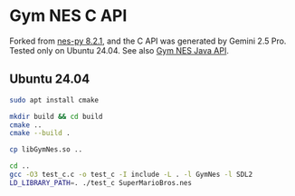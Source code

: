 # Gym NES C API

Forked from [nes-py 8.2.1](https://github.com/Kautenja/nes-py/tree/8.2.1), and the C API was generated by Gemini 2.5 Pro.
Tested only on Ubuntu 24.04. See also [Gym NES Java API](https://github.com/yukoba/Gym-NES-Java-API).

## Ubuntu 24.04

```sh
sudo apt install cmake

mkdir build && cd build
cmake ..
cmake --build .

cp libGymNes.so ..

cd ..
gcc -O3 test_c.c -o test_c -I include -L . -l GymNes -l SDL2
LD_LIBRARY_PATH=. ./test_c SuperMarioBros.nes
```
